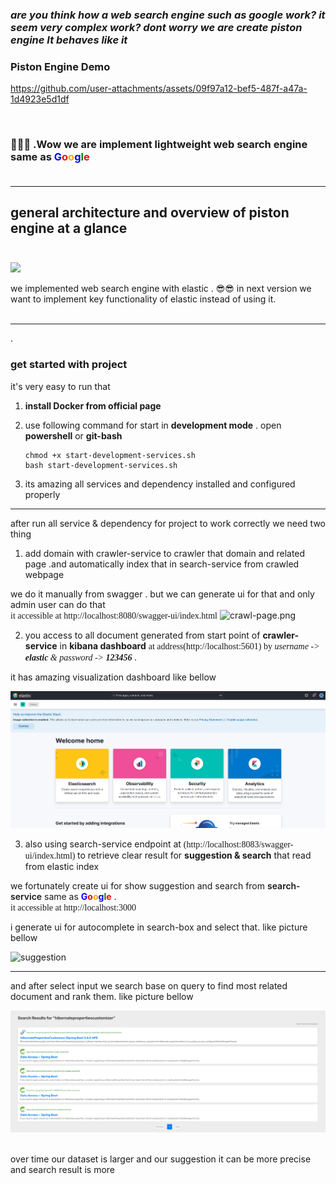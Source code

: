 ### <i>are you think how a web search engine such as google work? it seem very complex work? dont worry we are create piston engine It behaves like it</i>

### Piston Engine Demo

https://github.com/user-attachments/assets/09f97a12-bef5-487f-a47a-1d4923e5d1df

<br/> 

### 🤩🤩🤩  .Wow we are implement lightweight web search engine same as <b style="color:blue">G</b><b style="color:red">o</b><b style="color:orange">o</b><b style="color:blue">g</b><b style="color:green">l</b><b style="color:red">e</b>  <br/> <br/>
-------------------------------------------------------------------------------------


## general architecture and overview of piston engine at a glance<br/><br/>
![](picture.png)



we implemented web search engine with elastic . 😎😎 in next version we want to implement key functionality of elastic instead of using it. <br/> <br/>

--------------------------------------------------------------------------------------
.
### get started with project

it's very easy to run that

1) <b>install Docker from official page</b>
2) use following command for start in <b>development mode</b> . open <b>powershell</b> or <b>git-bash</b> 
            
       chmod +x start-development-services.sh
       bash start-development-services.sh

2) its amazing all services and dependency installed and configured properly
--------------------------------------------------

after run all service & dependency for project to work correctly
we need two thing

1) add domain with crawler-service to crawler that domain and related page .and automatically index that in search-service from crawled webpage

we do it manually from swagger . but we can generate ui for that and only admin user can do that  <br/>
<span style="font-weight:500;font-family:Verdana">it accessible at http://localhost:8080/swagger-ui/index.html</span>
![crawl-page.png](crawl-page.png)

2) you access to all document generated from start point of <b>crawler-service</b> in <b>kibana dashboard</b>
   <span style="font-weight:500;font-family:Verdana"> at address(http://localhost:5601) by <i>username -> <b>elastic</b> & password -> <b>123456</b> </i> </span>. <br/>

it has amazing visualization dashboard like bellow

![](kibana-dashboard-page.png)

3) also using search-service endpoint at <span style="font-weight:500;font-family:Verdana">(http://localhost:8083/swagger-ui/index.html) </span>  to retrieve clear result for <b>suggestion & search</b> that read from elastic index <br/>

we fortunately create ui for show suggestion and search from <span style="font-weight:600">search-service</span> same as <b style="color:blue">G</b><b style="color:red">o</b><b style="color:orange">o</b><b style="color:blue">g</b><b style="color:green">l</b><b style="color:red">e</b> .<br/> <span style="font-weight:500;font-family:Verdana">it accessible at http://localhost:3000</span>

i generate ui for autocomplete in search-box and select that. like picture bellow <br/>


![suggestion](suggestion-page.png)

-----------------------------------------------------------------

and after select input we search base on query to find most related document and rank them. like picture bellow

![search-page](search-page.png)

<br>
over time our dataset is larger and our suggestion it can be more precise and search result is more



